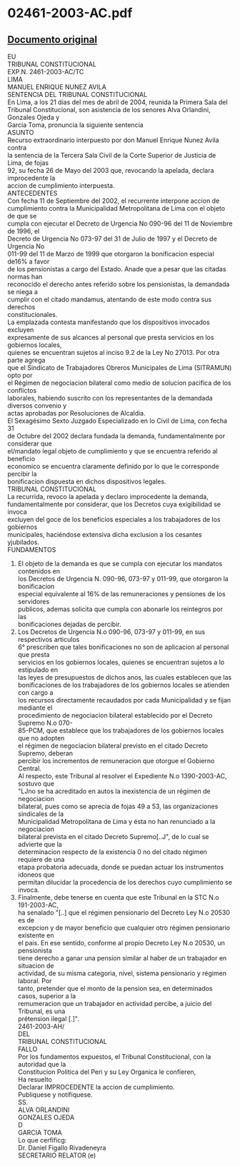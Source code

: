 
02461-2003-AC.pdf
=================
  
[Documento original](https://tc.gob.pe/jurisprudencia/2004/02461-2003-AC.pdf)  
---  
EU  
TRIBUNAL CONSTITUCIONAL  
EXP.N. 2461-2003-AC/TC  
LIMA  
MANUEL ENRIQUE NUNEZ AVILA  
SENTENCIA DEL TRIBUNAL CONSTITUCIONAL  
En Lima, a los 21 dias del mes de abril de 2004, reunida la Primera Sala del  
Tribunal Constitucional, son asistencia de los senores Alva Orlandini, Gonzales Ojeda y  
Garcia Toma, pronuncia la siguiente sentencia  
ASUNTO  
Recurso extraordinario interpuesto por don Manuel Enrique Nunez Avila contra  
la sentencia de la Tercera Sala Civil de la Corte Superior de Justicia de Lima, de fojas  
92, su fecha 26 de Mayo del 2003 que, revocando la apelada, declara improcedente la  
accion de cumplimiento interpuesta.  
ANTECEDENTES  
Con fecha 11 de Septiembre del 2002, el recurrente interpone accion de  
cumplimiento contra la Municipalidad Metropolitana de Lima con el objeto de que se  
cumpla con ejecutar el Decreto de Urgencia No 090-96 del 11 de Noviembre de 1996, el  
Decreto de Urgencia No 073-97 del 31 de Julio de 1997 y el Decreto de Urgencia No  
011-99 del 11 de Marzo de 1999 que otorgaron la bonificacion especial de16% a favor  
de los pensionistas a cargo del Estado. Anade que a pesar que las citadas normas han  
reconocido el derecho antes referido sobre los pensionistas, la demandada se niega a  
cumplir con el citado mandamus, atentando de este modo contra sus derechos  
constitucionales.  
La emplazada contesta manifestando que los dispositivos invocados excluyen  
expresamente de sus alcances al personal que presta servicios en los gobiernos locales,  
quienes se encuentran sujetos al inciso 9.2 de la Ley No 27013. Por otra parte agrega  
que el Sindicato de Trabajadores Obreros Municipales de Lima (SITRAMUN) opto por  
el Régimen de negociacion bilateral como medio de solucion pacifica de los conflictos  
laborales, habiendo suscrito con los representantes de la demandada diversos convenio y  
actas aprobadas por Resoluciones de Alcaldia.  
El Sexagésimo Sexto Juzgado Especializado en lo Civil de Lima, con fecha 31  
de Octubre del 2002 declara fundada la demanda, fundamentalmente por considerar que  
el/mandato legal objeto de cumplimiento y que se encuentra referido al beneficio  
economico se encuentra claramente definido por lo que le corresponde percibir la  
bonificacion dispuesta en dichos dispositivos legales.  
TRIBUNAL CONSTITUCIONAL  
La recurrida, revoco la apelada y declaro improcedente la demanda,  
fundamentalmente por considerar, que los Decretos cuya exigibilidad se invoca  
excluyen del goce de los beneficios especiales a los trabajadores de los gobiernos  
municipales, haciéndose extensiva dicha exclusion a los cesantes yjubilados.  
FUNDAMENTOS  
1. El objeto de la demanda es que se cumpla con ejecutar los mandatos contenidos en  
los Decretos de Urgencia N. 090-96, 073-97 y 011-99, que otorgaron la bonificacion  
especial equivalente al 16% de las remuneraciones y pensiones de los servidores  
publicos, ademas solicita que cumpla con abonarle los reintegros por las  
bonificaciones dejadas de percibir.  
2. Los Decretos de Urgencia N.o 090-96, 073-97 y 011-99, en sus respectivos articulos  
6° prescriben que tales bonificaciones no son de aplicacion al personal que presta  
servicios en los gobiernos locales, quienes se encuentran sujetos a lo estipulado en  
las leyes de presupuestos de dichos anos, las cuales establecen que las  
bonificaciones de los trabajadores de los gobiernos locales se atienden con cargo a  
los recursos directamente recaudados por cada Municipalidad y se fijan mediante el  
procedimiento de negociacion bilateral establecido por el Decreto Supremo N.o 070-  
85-PCM, que establece que los trabajadores de los gobiernos locales que no adopten  
el régimen de negociacion bilateral previsto en el citado Decreto Supremo, deberan  
percibir los incrementos de remuneracion que otorgue el Gobierno Central.  
Al respecto, este Tribunal al resolver el Expediente N.o 1390-2003-AC, sostuvo que  
"LJno se ha acreditado en autos la inexistencia de un régimen de negociacion  
bilateral, pues como se aprecia de fojas 49 a 53, las organizaciones sindicales de la  
Municipalidad Metropolitana de Lima y ésta no han renunciado a la negociacion  
bilateral prevista en el citado Decreto Supremo[..J", de lo cual se advierte que la  
determinacion respecto de la existencia 0 no del citado régimen requiere de una  
etapa probatoria adecuada, donde se puedan actuar los instrumentos idoneos que  
permitan dilucidar la procedencia de los derechos cuyo cumplimiento se invoca.  
4. Finalmente, debe tenerse en cuenta que este Tribunal en la STC N.o 191-2003-AC,  
ha senalado "[..] que el régimen pensionario del Decreto Ley N.o 20530 es de  
excepcion y de mayor beneficio que cualquier otro régimen pensionario existente en  
el pais. En ese sentido, conforme al propio Decreto Ley N.o 20530, un pensionista  
tiene derecho a ganar una pension similar al haber de un trabajador en situacion de  
actividad, de su misma categoria, nivel, sistema pensionario y régimen laboral. Por  
tanto, pretender que el monto de la pension sea, en determinados casos, superior a la  
remumeracion que un trabajador en actividad percibe, a juicio del Tribunal, es una  
prétension ilegal [.]".  
2461-2003-AH/  
DEL  
TRIBUNAL CONSTITUCIONAL  
FALLO  
Por los fundamentos expuestos, el Tribunal Constitucional, con la autoridad que la  
Constitucion Politica del Peri y su Ley Organica le confieren,  
Ha resuelto  
Declarar IMPROCEDENTE la accion de cumplimiento.  
Publiquese y notifiquese.  
SS.  
ALVA ORLANDINI  
GONZALES OJEDA  
D  
GARCIA TOMA  
Lo que cerfificg:  
Dr. Daniel Figallo Rivadeneyra  
SECRETARIO RELATOR (e)